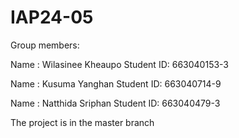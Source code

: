 # IAP24-05
Group members:

Name : Wilasinee Kheaupo
Student ID: 663040153-3

Name : Kusuma Yanghan
Student ID: 663040714-9

Name : Natthida Sriphan
Student ID: 663040479-3

The project is in the master branch
